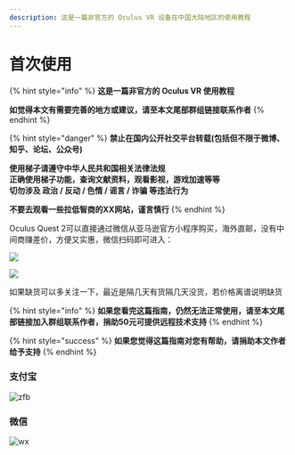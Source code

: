 ```yaml
---
description: 这是一篇非官方的 Oculus VR 设备在中国大陆地区的使用教程
---
```


# 首次使用

{% hint style="info" %}
**这是一篇非官方的 Oculus VR 使用教程**

**如觉得本文有需要完善的地方或建议，请至本文尾部群组链接联系作者**
{% endhint %}

{% hint style="danger" %}
**禁止在国内公开社交平台转载\(包括但不限于微博、知乎、论坛、公众号\)**

**使用梯子请遵守中华人民共和国相关法律法规  
正确使用梯子功能，查询文献资料，观看影视，游戏加速等等  
切勿涉及 政治 / 反动 / 色情 / 谣言 / 诈骗 等违法行为**

**不要去观看一些拉低智商的XX网站，谨言慎行**
{% endhint %}

Oculus Quest 2可以直接通过微信从亚马逊官方小程序购买，海外直邮，没有中间商赚差价，方便又实惠，微信扫码即可进入：

![](https://cdn.jsdelivr.net/gh/EYW-015/Oculus-guide-China/quest/amz64.png)

![](https://cdn.jsdelivr.net/gh/EYW-015/Oculus-guide-China/quest/amz256.png)

如果缺货可以多关注一下，最近是隔几天有货隔几天没货，若价格离谱说明缺货

{% hint style="info" %}
**如果您看完这篇指南，仍然无法正常使用，请至本文尾部链接加入群组联系作者，捐助50元可提供远程技术支持**
{% endhint %}

{% hint style="success" %}
**如果您觉得这篇指南对您有帮助，请捐助本文作者给予支持**
{% endhint %}

### 支付宝

![zfb](https://cdn.jsdelivr.net/gh/EYW-015/Oculus-guide-China/donate/zfb.png)

### 微信

![wx](https://cdn.jsdelivr.net/gh/EYW-015/Oculus-guide-China/donate/wx.png)

